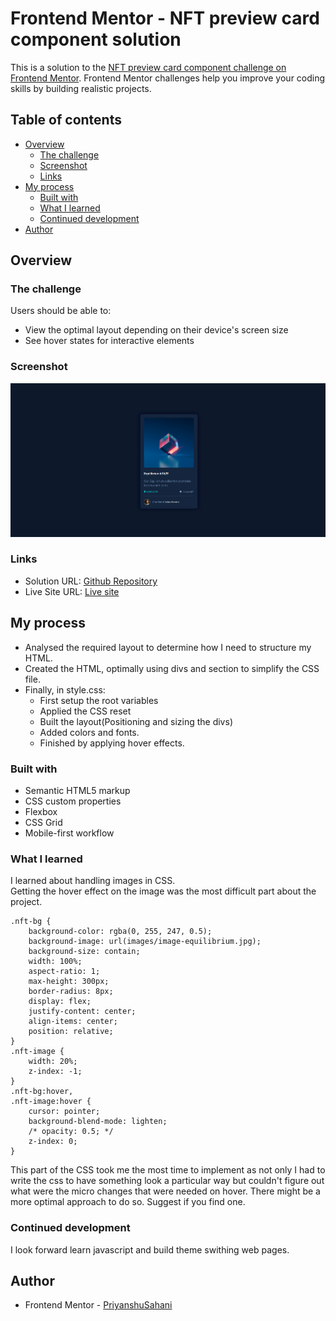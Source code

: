 # Frontend Mentor - NFT preview card component solution

This is a solution to the [NFT preview card component challenge on Frontend Mentor](https://www.frontendmentor.io/challenges/nft-preview-card-component-SbdUL_w0U). Frontend Mentor challenges help you improve your coding skills by building realistic projects. 

## Table of contents

- [Overview](#overview)
  - [The challenge](#the-challenge)
  - [Screenshot](#screenshot)
  - [Links](#links)
- [My process](#my-process)
  - [Built with](#built-with)
  - [What I learned](#what-i-learned)
  - [Continued development](#continued-development)
- [Author](#author)



## Overview

### The challenge

Users should be able to:

- View the optimal layout depending on their device's screen size
- See hover states for interactive elements

### Screenshot

![Desktop view](./Output/live-site-ss.png)

### Links

- Solution URL: [Github Repository](https://github.com/PriyanshuSahani/frontendmentor-nft-card)
- Live Site URL: [Live site](https://priyanshusahani.github.io/frontendmentor-nft-card/)

## My process

- Analysed the required layout to determine how I need to structure my HTML.
- Created the HTML, optimally using divs and section to simplify the CSS file.
- Finally, in style.css:
	- First setup the root variables
	- Applied the CSS reset
	- Built the layout(Positioning and sizing the divs)
	- Added colors and fonts.
	- Finished by applying hover effects.

### Built with

- Semantic HTML5 markup
- CSS custom properties
- Flexbox
- CSS Grid
- Mobile-first workflow


### What I learned

I learned about handling images in CSS.<br>
Getting the hover effect on the image was the most difficult part about the project.

```
.nft-bg {
    background-color: rgba(0, 255, 247, 0.5);
    background-image: url(images/image-equilibrium.jpg);
    background-size: contain;
    width: 100%;
    aspect-ratio: 1;
    max-height: 300px;
    border-radius: 8px;
    display: flex;
    justify-content: center;
    align-items: center;
    position: relative;
}
.nft-image {
    width: 20%;
    z-index: -1;
}
.nft-bg:hover,
.nft-image:hover {
    cursor: pointer;
    background-blend-mode: lighten;
    /* opacity: 0.5; */
    z-index: 0;
}
```

This part of the CSS took me the most time to implement as not only I had to write the css to have something look a particular way but couldn't figure out what were the micro changes that were needed on hover. There might be a more optimal approach to do so.
Suggest if you find one.

### Continued development

I look forward learn javascript and build theme swithing web pages.



## Author

- Frontend Mentor - [PriyanshuSahani](https://www.frontendmentor.io/profile/PriyanshuSahani)


